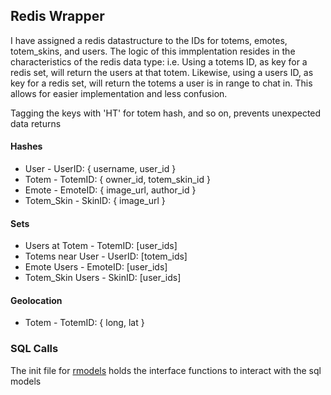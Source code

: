 <h2>Redis Wrapper</h2>

<p>I have assigned a redis datastructure to the IDs for totems, emotes, totem_skins, and users. The logic of this immplentation resides in the characteristics of the redis data type: i.e. Using a totems ID, as key for a redis set, will return the users at that totem. Likewise, using a users ID, as key for a redis set, will return the totems a user is in range to chat in. This allows for easier implementation and less confusion.</p>

<p>Tagging the keys with 'HT' for totem hash, and so on, prevents unexpected data returns</p>

<section>
  <h4>Hashes</h4>
  <ul>
    <li>User - UserID: { username, user_id }</li>
    <li>Totem - TotemID: { owner_id, totem_skin_id }</li>
    <li>Emote - EmoteID: { image_url, author_id }</li>
    <li>Totem_Skin - SkinID: { image_url }</li>
  </ul>
</section>
<section>
  <h4>Sets</h4>
  <ul>
    <li>Users at Totem - TotemID: [user_ids]</li>
    <li>Totems near User - UserID: [totem_ids]</li>
    <li>Emote Users - EmoteID: [user_ids]</li>
    <li>Totem_Skin Users - SkinID: [user_ids]</li>
  </ul>
</section>
<section>
  <h4>Geolocation</h4>
  <ul>
    <li>Totem - TotemID: { long, lat }</li>
  </ul>
</section>

<h3>SQL Calls</h3>

<p>The init file for <a href='https://github.com/about14sheep/yell_proxy_chat/tree/master/serv/redidb/rmodels'>rmodels</a> holds the interface functions to interact with the sql models</p>
